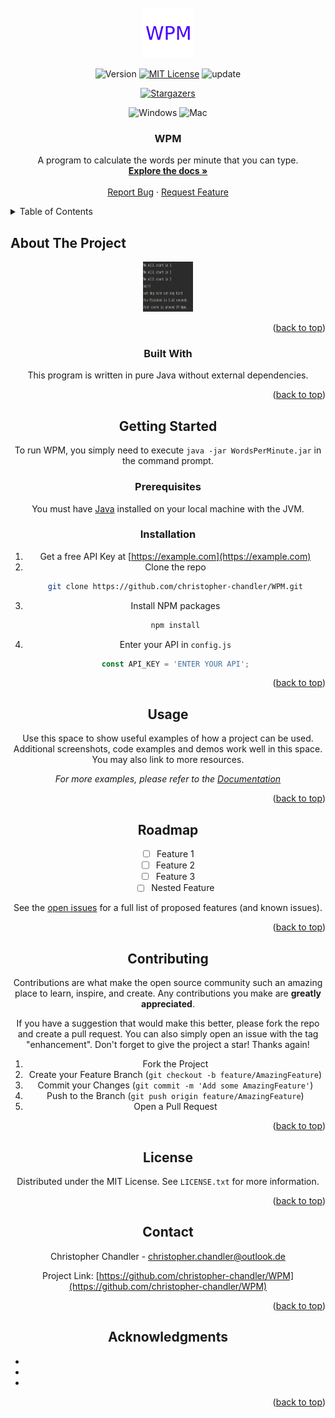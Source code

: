 <div id="top"></div>

<!-- PROJECT SHIELDS -->

<!-- PROJECT LOGO -->
<br />
<div align="center">
  <a href="https://github.com/christopher-chandler/WPM">
    <img src="images/logo.png" alt="WPM" width="80" height="80">
  </a>

![Version][Version-shield]  [![MIT License][license-shield]][license-url] ![update][update-shield]

[![Stargazers][stars-shield]][stars-url]

![Windows][windows-shield] ![Mac][Mac-shield]


<h3 align="center">WPM </h3>

  <p align="center">
    A program to calculate the words per minute that you can type.
    <br />
    <a href="https://github.com/christopher-chandler/WPM"><strong>Explore the docs »</strong></a>
    <br />
    <br />
    <a href="https://github.com/christopher-chandler/WPM/issues">Report Bug</a>
    ·
    <a href="https://github.com/christopher-chandler/WPM/issues">Request Feature</a>
  </p>
</div>


<!-- TABLE OF CONTENTS -->
<details>
  <summary>Table of Contents</summary>
  <ol>
    <li>
      <a href="#about-the-project">About The Project</a>
      <ul>
        <li><a href="#built-with">Built With</a></li>
      </ul>
    </li>
    <li>
      <a href="#getting-started">Getting Started</a>
      <ul>
        <li><a href="#prerequisites">Prerequisites</a></li>
        <li><a href="#installation">Installation</a></li>
      </ul>
    </li>
    <li><a href="#usage">Usage</a></li>
    <li><a href="#roadmap">Roadmap</a></li>
    <li><a href="#contributing">Contributing</a></li>
    <li><a href="#license">License</a></li>
    <li><a href="#contact">Contact</a></li>
    <li><a href="#acknowledgments">Acknowledgments</a></li>
  </ol>
</details>



<!-- ABOUT THE PROJECT -->
## About The Project

<div align="center">
  <a href="https://github.com/christopher-chandler/WPM">
    <img src="images/main_screen.png" alt="WPM" width="80" height="80">
  </a>

<p align="right">(<a href="#top">back to top</a>)</p>



### Built With

This program is written in pure Java without external dependencies.


<p align="right">(<a href="#top">back to top</a>)</p>



<!-- GETTING STARTED -->
## Getting Started

To run WPM,  you simply need to execute ```java -jar WordsPerMinute.jar``` in the command prompt. 


### Prerequisites

You must have [Java](https://www.oracle.com/java/technologies/downloads/) installed on your local machine with the JVM.

### Installation

1. Get a free API Key at [https://example.com](https://example.com)
2. Clone the repo
   ```sh
   git clone https://github.com/christopher-chandler/WPM.git
   ```
3. Install NPM packages
   ```sh
   npm install
   ```
4. Enter your API in `config.js`
   ```js
   const API_KEY = 'ENTER YOUR API';
   ```

<p align="right">(<a href="#top">back to top</a>)</p>



<!-- USAGE EXAMPLES -->
## Usage

Use this space to show useful examples of how a project can be used. Additional screenshots, code examples and demos work well in this space. You may also link to more resources.

_For more examples, please refer to the [Documentation](https://example.com)_

<p align="right">(<a href="#top">back to top</a>)</p>



<!-- ROADMAP -->
## Roadmap

- [ ] Feature 1
- [ ] Feature 2
- [ ] Feature 3
    - [ ] Nested Feature

See the [open issues](https://github.com/christopher-chandler/WPM/issues) for a full list of proposed features (and known issues).

<p align="right">(<a href="#top">back to top</a>)</p>



<!-- CONTRIBUTING -->
## Contributing

Contributions are what make the open source community such an amazing place to learn, inspire, and create. Any contributions you make are **greatly appreciated**.

If you have a suggestion that would make this better, please fork the repo and create a pull request. You can also simply open an issue with the tag "enhancement".
Don't forget to give the project a star! Thanks again!

1. Fork the Project
2. Create your Feature Branch (`git checkout -b feature/AmazingFeature`)
3. Commit your Changes (`git commit -m 'Add some AmazingFeature'`)
4. Push to the Branch (`git push origin feature/AmazingFeature`)
5. Open a Pull Request

<p align="right">(<a href="#top">back to top</a>)</p>



<!-- LICENSE -->
## License

Distributed under the MIT License. See `LICENSE.txt` for more information.

<p align="right">(<a href="#top">back to top</a>)</p>



<!-- CONTACT -->
## Contact

Christopher Chandler - christopher.chandler@outlook.de

Project Link: [https://github.com/christopher-chandler/WPM](https://github.com/christopher-chandler/WPM)

<p align="right">(<a href="#top">back to top</a>)</p>



<!-- ACKNOWLEDGMENTS -->
## Acknowledgments

* []()
* []()
* []()

<p align="right">(<a href="#top">back to top</a>)</p>


<!-- MARKDOWN LINKS & IMAGES -->
<!-- https://www.markdownguide.org/basic-syntax/#reference-style-links -->

[product-screenshot]: images/screenshot.png

[contributors-shield]: https://img.shields.io/github/contributors/christopher-chandler/WPM?color=green&logoColor=%20
[contributors-url]: https://github.com/christopher-chandler/WPM/graphs/contributors

[stars-shield]: https://img.shields.io/github/stars/christopher.chandler/i2pdf?color=yellow%20&logoColor=yellow&style=social
[stars-url]: https://github.com/christopher-chandler/WPM/stargazers

[license-shield]: https://img.shields.io/github/license/christopher-chandler/WPM?color=yellow
[license-url]: https://github.com/christopher-chandler/WPM/blob/master/LICENSE.txt

[download-shield]: https://img.shields.io/github/downloads/christopher-chandler/WPM/total
[windows-shield]:  https://img.shields.io/badge/Windows-Tested-purple
[mac-shield]: https://img.shields.io/badge/Mac-Tested-purple
[version-shield]: https://img.shields.io/badge/Version-0.0.0-brightgreen
[update-shield]: https://img.shields.io/badge/Last_Updated-MONTH_YEAR-blue